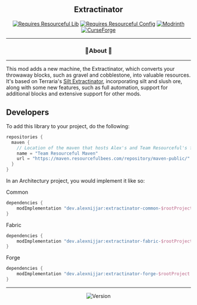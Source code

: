<div align="center">

## Extractinator

[![Requires Resourceful Lib](https://cdn.discordapp.com/attachments/1073717602880327761/1073717942014972034/RLib_vector.svg)](http://modrinth.com/mod/resourceful-lib)
[![Requires Resourceful Config](https://cdn.discordapp.com/attachments/1073717602880327761/1073717981118480535/RConfig_vector.svg)](http://modrinth.com/mod/resourceful-config)
[![Modrinth](https://cdn.jsdelivr.net/npm/@intergrav/devins-badges@3/assets/cozy/available/modrinth_vector.svg)](https://modrinth.com/mod/extractinator)
[![CurseForge](https://cdn.jsdelivr.net/npm/@intergrav/devins-badges@3/assets/cozy/available/curseforge_vector.svg)](https://www.curseforge.com/minecraft/mc-mods/extractinator)
<hr>

### 📖About 📖

<hr>
</div>

This mod adds a new machine, the Extractinator, which converts your throwaway blocks, such as gravel and cobblestone,
into valuable resources. It's based on Terraria's [Silt Extractinator](https://terraria.fandom.com/wiki/Extractinator),
incorporating silt and slush ore, along with some
new features, such as full automation, support for additional blocks and extensive support for other mods.

## Developers

To add this library to your project, do the following:

```groovy
repositories {
  maven {
    // Location of the maven that hosts Alex's and Team Resourceful's files.
    name = "Team Resourceful Maven"
    url = "https://maven.resourcefulbees.com/repository/maven-public/"
  }
}
```

In an Architectury project, you would implement it like so:

Common

```groovy
dependencies {
    modImplementation "dev.alexnijjar:extractinator-common-$rootProject.minecraft_version:$rootProject.extractinator_version"
}
```

Fabric

```groovy
dependencies {
    modImplementation "dev.alexnijjar:extractinator-fabric-$rootProject.minecraft_version:$rootProject.extractinator_version"
}
```

Forge

```groovy
dependencies {
    modImplementation "dev.alexnijjar:extractinator-forge-$rootProject.minecraft_version:$rootProject.extractinator_version"
}
```

---

<div align="center">

![Version](https://img.shields.io/maven-metadata/v?label=Extractinator%20Version&metadataUrl=https%3A%2F%2Fmaven.resourcefulbees.com%2Frepository%2Falexnijjar%2Fdev%2Falexnijjar%2Fextractinator-common-1.19.4%2Fmaven-metadata.xml)
</div>
